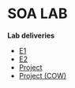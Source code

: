 # SOA LAB
__Lab deliveries__
- [E1](https://github.com/pablofc18/SOA-Lab-FIB/tree/main/E1)
- [E2](https://github.com/pablofc18/SOA-Lab-FIB/tree/main/E2)
- [Project](https://github.com/pablofc18/SOA-Lab-FIB/tree/main/PROJECTE/zeos)
- [Project (COW)](https://github.com/pablofc18/SOA-Lab-FIB/tree/testCOW/PROJECTE/zeos)
